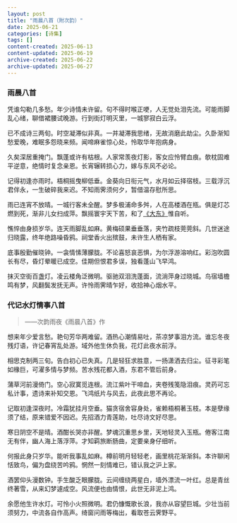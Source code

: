 ```yaml
---
layout: post
title: "雨晨八首（附次韵）"
date: 2025-06-21
categories: [诗集]
tags: []
content-created: 2025-06-13
content-updated: 2025-06-19
archive-created: 2025-06-22
archive-updated: 2025-06-27
---
```


### <span class="authorspan linyuye0">雨晨八首</span>

凭谁勾勒几多愁。年少诗情未许留。句不得时喉正哽，人无觉处泪先流。可能雨脚乱心绪，聊借裙腰试晚游。行到街灯明灭里，一城寥寂白云浮。

已不成诗三两旬。时空凝滞似非真。一并凝滞我思绪，无故消磨此劫尘。久卧渐知愁爱晚，难眠多怨晓来频。闻啼麻雀惊心处，怜取华年抱病身。

久矣深居重掩门。飘蓬或许有枯根。人家常羡夜灯影，客女应怜臂血痕。欹枕固难平逆意，绝情时复念亲恩。长宵辗转损心力，嫁与东风不必论。

记得初逢亦雨时。梧桐摇曳柳低垂。金葵向日衔元气，水月如云择宿枝。三载浮沉君伴永，一生破碎我来迟。不知雨霁须何夕，暂借温存慰所思。

雨已连宵不放晴。一城行客未全醒。梦多极浦命多舛，人在高楼酒在瓶。俱是灯芯燃到死，渐非儿女扫成萍。飘摇寰宇天下苦，和了<u>《大东》</u>惟自听。

憔悴由身损岁华。连天雨脚乱如麻。黄梅硕果垂垂落，夹竹疏枝莞莞斜。几世迷途归晓露，终年绝路噪昏鸦。祠堂香火出殡鼓，未许生人栖有家。

底事殷勤催晓钟。一衾情愫薄朦胧。不论喜怒哀恶惧，为尔浮游溶响红。彩泡吹圆长有尽，昏灯晕暖已成空。佳期但恨君多误，独看蓬山飞早鸿。

抹灭空街百盏灯。凌云楼角泛微明。驱驰双泪洗蓬面，流淌萍身过晓城。鸟宿墙檐鸣有梦，风翻鬓发抚无声。许怜雨霁晴乍好，收拾神心烟水平。

### <span class="authorspan guanghanjushi20">代记水灯情事八首</span>

> ——次韵雨夜《雨晨八首》作

想来年少爱言愁。艳句芳华两难留。酒热心潮情易吐，茶凉梦事泪方流。谁忘冬夜残灯语，许记春宵乱处游。域外他生休负我，花灯此夜水前浮。

相思克制两三旬。告白初心已失真。几是轻狂求胜意，一扬潇洒去归尘。征寻彩笔如椽巨，可濯多情与梦频。苦水残花都入酒，东君不管后前身。

蒲草河前漫倚门。空心寂寞觅连根。流江紫叶干啼血，夹卷残笺隐泪痕。灵药可忘私计事，遗诗来补知交恩。飞鸿纸片与风去，此夜此思不再论。

记取初逢深夜时。冷霜犹挂月空垂。猫贪宿舍容身处，雀赖梧桐著玉枝。本是孽缘须了结，原来错爱不因迟。先招酒力青莲助，吐尽诗文好尽思。

寒日阴空不是晴。酒酣长哭亦非醒。梦魂沉重思乡里，天地轻灵入玉瓶。倦客江南无有伴，幽人海上落浮萍。才知羁旅断肠曲，定要亲身仔细听。

何报此身只岁华。能听我事乱如麻。樽前明月轻轻老，画里桃花渐渐斜。本许聊闲恬致鸟，偏为盘绕苦吟鸦。惘然一刻情难已，错认我之沪上家。

酒罢仰头漫数钟。手生酸乏眼朦胧。云间缠绕两星白，墙外漂流一叶红。总是青丝终著雪，从来幻梦遽成空。风流便也由情恨，此世无非泥上鸿。

余愿他生许水灯。可怜小火照微明。君仍慷慨歌长浪，我亦从容望巨城。少壮当前须努力，中流各自作高声。绮窗问雨等梅出，看取苍云霁野平。